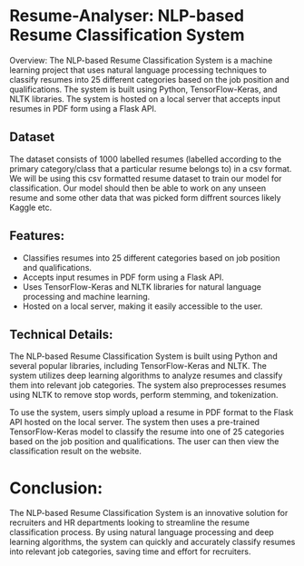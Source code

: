 # Resume-Analyser: NLP-based Resume Classification System

Overview:
The NLP-based Resume Classification System is a machine learning project that uses natural language processing techniques to classify resumes into 25 different categories based on the job position and qualifications. The system is built using Python, TensorFlow-Keras, and NLTK libraries. The system is hosted on a local server that accepts input resumes in PDF form using a Flask API.

## Dataset
The dataset consists of 1000 labelled resumes (labelled according to the primary category/class that a particular resume belongs to) in a csv format. We will be using this csv formatted resume dataset to train our model for classification. Our model should then be able to work on any unseen resume and some other data that was picked form diffrent sources likely Kaggle etc.

## Features:

* Classifies resumes into 25 different categories based on job position and qualifications.
* Accepts input resumes in PDF form using a Flask API.
* Uses TensorFlow-Keras and NLTK libraries for natural language processing and machine learning.
* Hosted on a local server, making it easily accessible to the user.

## Technical Details:
The NLP-based Resume Classification System is built using Python and several popular libraries, including TensorFlow-Keras and NLTK. The system utilizes deep learning algorithms to analyze resumes and classify them into relevant job categories. The system also preprocesses resumes using NLTK to remove stop words, perform stemming, and tokenization.

To use the system, users simply upload a resume in PDF format to the Flask API hosted on the local server. The system then uses a pre-trained TensorFlow-Keras model to classify the resume into one of 25 categories based on the job position and qualifications. The user can then view the classification result on the website.

# Conclusion:
The NLP-based Resume Classification System is an innovative solution for recruiters and HR departments looking to streamline the resume classification process. By using natural language processing and deep learning algorithms, the system can quickly and accurately classify resumes into relevant job categories, saving time and effort for recruiters.
